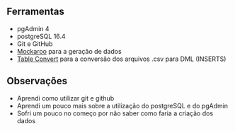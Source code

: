 ## Ferramentas

- pgAdmin 4
- postgreSQL 16.4
- Git e GitHub
- [Mockaroo](https://www.mockaroo.com/) para a geração de dados
- [Table Convert](https://tableconvert.com/csv-to-sql) para a conversão dos arquivos .csv para DML (INSERTS)

## Observações

- Aprendi como utilizar git e github
- Aprendi um pouco mais sobre a utilização do postgreSQL e do pgAdmin
- Sofri um pouco no começo por não saber como faria a criação dos dados